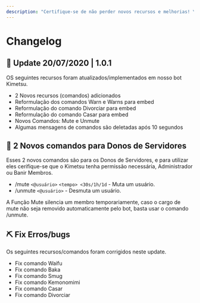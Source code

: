 ```yaml
---
description: "Certifique-se de não perder novos recursos e melhorias! \U0001F680"
---
```


# Changelog

## 🚀 Update 20/07/2020 \| 1.0.1

OS seguintes recursos foram atualizados/implementados em nosso bot Kimetsu.

* 2 Novos recursos \(comandos\) adicionados
* Reformulação dos comandos Warn e Warns para embed
* Reformulação do comando Divorciar para embed
* Reformulação do comando Casar para embed
* Novos Comandos: Mute e Unmute
* Algumas mensagens de comandos são deletadas após 10 segundos

## 🔧 2 Novos comandos para Donos de Servidores

Esses 2 novos comandos são para os Donos de Servidores, e para utilizar eles cerifique-se que o Kimetsu tenha permissão necessária, Administrador ou Banir Membros.

*  /mute `<@usuário>` `<tempo> <30s/1h/1d` - Muta um usuário. 
* /unmute `<@usuário>` - Desmuta um usuário.

A Função Mute silencia um membro temporariamente, caso o cargo de mute não seja removido automaticamente pelo bot, basta usar o comando /unmute.

## ⛏️ Fix Erros/bugs

Os seguintes recursos/comandos foram corrigidos neste update.

* Fix comando Waifu
* Fix comando Baka
* Fix comando Smug
* Fix comando Kemonomimi
* Fix comando Casar
* Fix comando Divorciar



